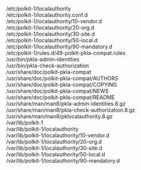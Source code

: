 /etc/polkit-1/localauthority  
/etc/polkit-1/localauthority.conf.d  
/etc/polkit-1/localauthority/10-vendor.d  
/etc/polkit-1/localauthority/20-org.d  
/etc/polkit-1/localauthority/30-site.d  
/etc/polkit-1/localauthority/50-local.d  
/etc/polkit-1/localauthority/90-mandatory.d  
/etc/polkit-1/rules.d/49-polkit-pkla-compat.rules  
/usr/bin/pkla-admin-identities  
/usr/bin/pkla-check-authorization  
/usr/share/doc/polkit-pkla-compat  
/usr/share/doc/polkit-pkla-compat/AUTHORS  
/usr/share/doc/polkit-pkla-compat/COPYING  
/usr/share/doc/polkit-pkla-compat/NEWS  
/usr/share/doc/polkit-pkla-compat/README  
/usr/share/man/man8/pkla-admin-identities.8.gz  
/usr/share/man/man8/pkla-check-authorization.8.gz  
/usr/share/man/man8/pklocalauthority.8.gz  
/var/lib/polkit-1  
/var/lib/polkit-1/localauthority  
/var/lib/polkit-1/localauthority/10-vendor.d  
/var/lib/polkit-1/localauthority/20-org.d  
/var/lib/polkit-1/localauthority/30-site.d  
/var/lib/polkit-1/localauthority/50-local.d  
/var/lib/polkit-1/localauthority/90-mandatory.d  
